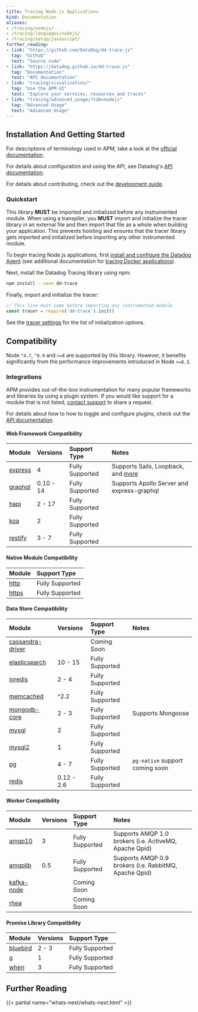 ```yaml
---
title: Tracing Node.js Applications
kind: Documentation
aliases:
- /tracing/nodejs/
- /tracing/languages/nodejs/
- /tracing/setup/javascript/
further_reading:
- link: "https://github.com/DataDog/dd-trace-js"
  tag: "Github"
  text: "Source code"
- link: "https://datadog.github.io/dd-trace-js"
  tag: "Documentation"
  text: "API documentation"
- link: "tracing/visualization/"
  tag: "Use the APM UI"
  text: "Explore your services, resources and traces"
- link: "tracing/advanced_usage/?tab=nodejs"
  tag: "Advanced Usage"
  text: "Advanced Usage"
---
```


## Installation And Getting Started

For descriptions of terminology used in APM, take a look at the [official documentation][1].

For details about configuration and using the API, see Datadog's [API documentation][2].

For details about contributing, check out the [development guide][3].

### Quickstart

<div class="alert alert-warning">
This library <strong>MUST</strong> be imported and initialized before any instrumented module. When using a transpiler, you <strong>MUST</strong> import and initialize the tracer library in an external file and then import that file as a whole when building your application. This prevents hoisting and ensures that the tracer library gets imported and initialized before importing any other instrumented module.
</div>

To begin tracing Node.js applications, first [install and configure the Datadog Agent][4] (see additional documentation for [tracing Docker applications][5]).

Next, install the Datadog Tracing library using npm:

```sh
npm install --save dd-trace
```

Finally, import and initialize the tracer:

```js
// This line must come before importing any instrumented module.
const tracer = require('dd-trace').init()
```

See the [tracer settings][6] for the list of initialization options.

## Compatibility

Node `^4.7`, `^6.9` and `>=8` are supported by this library. However, it benefits significantly from the performance improvements introduced in Node `>=8.3`.

### Integrations

APM provides out-of-the-box instrumentation for many popular frameworks and libraries by using a plugin system. If you would like support for a module that is not listed, [contact support][7] to share a request.

For details about how to how to toggle and configure plugins, check out the [API documentation][8].

#### Web Framework Compatibility

| Module        | Versions    | Support Type    | Notes                        |
| :----------   | :---------- | :-------------- | :--------------------------- |
| [express][9]  | 4           | Fully Supported | Supports Sails, Loopback, and [more][10] |
| [graphql][11] | 0.10 - 14   | Fully Supported | Supports Apollo Server and express-graphql |
| [hapi][12]     | 2 - 17      | Fully Supported |                              |
| [koa][13]     | 2           | Fully Supported |                              |
| [restify][14] | 3 - 7       | Fully Supported |                              |

#### Native Module Compatibility

| Module               | Support Type    |
| :------------------- | :-------------- |
| [http][15]           | Fully Supported |
| [https][16]          | Fully Supported |

#### Data Store Compatibility

| Module                 | Versions    | Support Type    |  Notes              |
| :----------            | :---------- | :-------------- | :------------------ |
| [cassandra-driver][17] |             | Coming Soon     |                     |
| [elasticsearch][18]    | 10 - 15     | Fully Supported |                     |
| [ioredis][19]          | 2 - 4       | Fully Supported |                     |
| [memcached][20]        | ^2.2        | Fully Supported |                     |
| [mongodb-core][21]     | 2 - 3       | Fully Supported | Supports Mongoose   |
| [mysql][22]            | 2           | Fully Supported |                     |
| [mysql2][23]           | 1           | Fully Supported |                     |
| [pg][24]               | 4 - 7       | Fully Supported | `pg-native` support coming soon |
| [redis][25]            | 0.12 - 2.6  | Fully Supported |                     |

#### Worker Compatibility

| Module           | Versions    | Support Type    | Notes                     |
| :----------      | :---------- | :-------------- | :------------------------ |
| [amqp10][26]     | 3           | Fully Supported | Supports AMQP 1.0 brokers (i.e. ActiveMQ, Apache Qpid) |
| [amqplib][27]    | 0.5         | Fully Supported | Supports AMQP 0.9 brokers (i.e. RabbitMQ, Apache Qpid) |
| [kafka-node][28] |             | Coming Soon     |                           |
| [rhea][29]       |             | Coming Soon     |                           |

#### Promise Library Compatibility

| Module           | Versions    | Support Type    |
| :----------      | :---------- | :-------------- |
| [bluebird][30]   | 2 - 3       | Fully Supported |
| [q][31]          | 1           | Fully Supported |
| [when][32]       | 3           | Fully Supported |

## Further Reading

{{< partial name="whats-next/whats-next.html" >}}

[1]: /tracing/visualization
[2]: https://datadog.github.io/dd-trace-js
[3]: https://github.com/DataDog/dd-trace-js/blob/master/README.md#development
[4]: /tracing/setup
[5]: /tracing/setup/docker
[6]: https://datadog.github.io/dd-trace-js/#tracer-settings
[7]: /help
[8]: https://datadog.github.io/dd-trace-js/#integrations
[9]: https://expressjs.com
[10]: https://expressjs.com/en/resources/frameworks.html
[11]: https://github.com/graphql/graphql-js
[12]: https://hapijs.com
[13]: https://koajs.com
[14]: http://restify.com
[15]: https://nodejs.org/api/http.html
[16]: https://nodejs.org/api/https.html
[17]: https://github.com/datastax/nodejs-driver
[18]: https://github.com/elastic/elasticsearch-js
[19]: https://github.com/luin/ioredis
[20]: https://github.com/3rd-Eden/memcached
[21]: http://mongodb.github.io/node-mongodb-native/core
[22]: https://github.com/mysqljs/mysql
[23]: https://github.com/sidorares/node-mysql2
[24]: https://node-postgres.com
[25]: https://github.com/NodeRedis/node_redis
[26]: https://github.com/noodlefrenzy/node-amqp10
[27]: https://github.com/squaremo/amqp.node
[28]: https://github.com/SOHU-Co/kafka-node
[29]: https://github.com/amqp/rhea
[30]: https://github.com/petkaantonov/bluebird
[31]: https://github.com/kriskowal/q
[32]: https://github.com/cujojs/when
